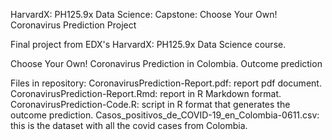 HarvardX: PH125.9x Data Science: Capstone: Choose Your Own! Coronavirus Prediction Project

Final project from EDX's HarvardX: PH125.9x Data Science course.

Choose Your Own! Coronavirus Prediction in Colombia. Outcome prediction

Files in repository:
CoronavirusPrediction-Report.pdf: report pdf document.
CoronavirusPrediction-Report.Rmd: report in R Markdown format.
CoronavirusPrediction-Code.R: script in R format that generates the outcome prediction.
Casos_positivos_de_COVID-19_en_Colombia-0611.csv: this is the dataset with all the covid cases from Colombia.